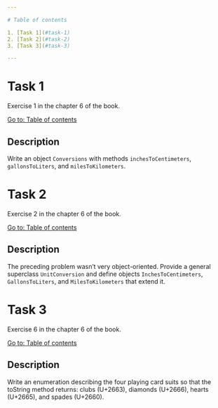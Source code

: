 ```yaml
---

# Table of contents

1. [Task 1](#task-1)
2. [Task 2](#task-2)
3. [Task 3](#task-3)

---
```


# Task 1

Exercise 1 in the chapter 6 of the book.

[Go to: Table of contents](#table-of-contents)

## Description

Write an object `Conversions` with methods `inchesToCentimeters`, `gallonsToLiters`, and `milesToKilometers`.

# Task 2

Exercise 2 in the chapter 6 of the book.

[Go to: Table of contents](#table-of-contents)

## Description

The preceding problem wasn’t very object-oriented. Provide a general superclass `UnitConversion` and define objects `InchesToCentimeters`, `GallonsToLiters`, and `MilesToKilometers` that extend it.

# Task 3

Exercise 6 in the chapter 6 of the book.

[Go to: Table of contents](#table-of-contents)

## Description

Write an enumeration describing the four playing card suits so that the toString method returns: clubs (U+2663), diamonds (U+2666), hearts (U+2665), and spades (U+2660).
